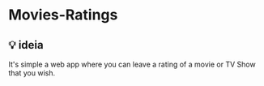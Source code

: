 # Movies-Ratings

## 💡 ideia

It's simple a web app where you can leave a rating of a movie or TV Show that you wish.
